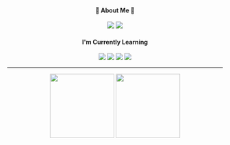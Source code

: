 <div align="center">
  <div>
    <h4>💚 About Me 💚</h4>
    <a href="https://sypear.tistory.com/"><img src="https://img.shields.io/badge/Blog-000000?style=flat-square&logo=Tistory&logoColor=white"/></a>
    <a href="mailto:bsyeon015@gmail.com"><img src="https://img.shields.io/badge/Gmail-ea4536?style=flat-square&logo=Gmail&logoColor=white"/></a>
   </div>
   
   <div>
    <h4>I'm Currently Learning</h4>
    <img src="https://img.shields.io/badge/HTML-E34F26?style=flat-square&logo=HTML5&logoColor=white"/>
    <img src="https://img.shields.io/badge/CSS-1572B6?style=flat-square&logo=CSS3&logoColor=white"/>
    <img src="https://img.shields.io/badge/Javascript-de9d27?style=flat-square&logo=Javascript&logoColor=white"/>
    <img src="https://img.shields.io/badge/React-17b6e7?style=flat-square&logo=React&logoColor=white"/>
  </div>
</div>

---

<div align="center">
    <img src="https://github-readme-stats.vercel.app/api/top-langs/?username=sypear&layout=compact&theme=swift" height="150"/>
    <img src="https://github-readme-stats.vercel.app/api?username=sypear&show_icons=true&theme=swift" height="150"/>
</div>
